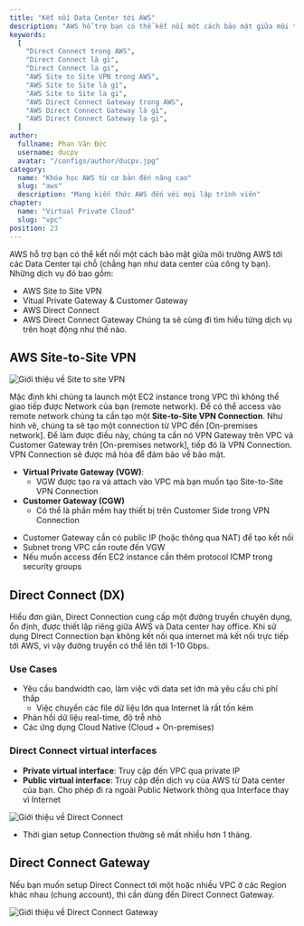 ```yaml
---
title: "Kết nối Data Center tới AWS"
description: "AWS hỗ trợ bạn có thể kết nối một cách bảo mật giữa môi trường AWS tới các Data Center tại chỗ (chẳng hạn như data center của công ty bạn). Những dịch vụ đó bao gồm. Nếu bạn muốn setup Direct Connect tới một hoặc nhiều VPC ở các Region khác nhau (chung account), thì cần dùng đến Direct Connect Gateway. Mặc định khi chúng ta launch 1 EC2 instance trong VPC thì không thể giao tiếp được Network của bạn (remote network). Để có thể access vào remote network chúng ta cần tạo một Site-to-Site VPN Connection."
keywords:
  [
    "Direct Connect trong AWS",
    "Direct Connect là gì",
    "Direct Connect la gi",
    "AWS Site to Site VPN trong AWS",
    "AWS Site to Site là gì",
    "AWS Site to Site la gi",
    "AWS Direct Connect Gateway trong AWS",
    "AWS Direct Connect Gateway là gì",
    "AWS Direct Connect Gateway la gi",
  ]
author:
  fullname: Phan Văn Đức
  username: ducpv
  avatar: "/configs/author/ducpv.jpg"
category:
  name: "Khóa học AWS từ cơ bản đến nâng cao"
  slug: "aws"
  description: "Mang kiến thức AWS đến với mọi lập trình viên"
chapter:
  name: "Virtual Private Cloud"
  slug: "vpc"
position: 23
---
```


AWS hỗ trợ bạn có thể kết nối một cách bảo mật giữa môi trường AWS tới các Data Center tại chỗ (chẳng hạn như data center của công ty bạn). Những dịch vụ đó bao gồm:

- AWS Site to Site VPN
- Vitual Private Gateway & Customer Gateway
- AWS Direct Connect
- AWS Direct Connect Gateway Chúng ta sẽ cùng đi tìm hiểu từng dịch vụ trên hoạt động như thế nào.

## AWS Site-to-Site VPN

![Giới thiệu về Site to site VPN](https://user-images.githubusercontent.com/29729545/147389403-c4a2301b-c0b5-4662-bb23-6c6b707cc0b1.png)

Mặc định khi chúng ta launch một EC2 instance trong VPC thì không thể giao tiếp được Network của bạn (remote network). Để có thể access vào remote network chúng ta cần tạo một **Site-to-Site VPN Connection**. Như hình vẽ, chúng ta sẽ tạo một connection từ VPC đến [On-premises network]. Để làm được điều này, chúng ta cần nó VPN Gateway trên VPC và Customer Gateway trên [On-premises network], tiếp đó là VPN Connection. VPN Connection sẽ được mã hóa để đảm bảo về bảo mật.

- **Virtual Private Gateway (VGW)**:
  - VGW được tạo ra và attach vào VPC mà bạn muốn tạo Site-to-Site VPN Connection
- **Customer Gateway (CGW)**
  - Có thể là phần mềm hay thiết bị trên Customer Side trong VPN Connection

<div class="note">
  <ul>
    <li>Customer Gateway cần có public IP (hoặc thông qua NAT) để tạo kết nối</li>
    <li>Subnet trong VPC cần route đến VGW</li>
    <li>Nếu muốn access đến EC2 instance cần thêm protocol ICMP trong security groups</li>
  </ul>
</div>

## Direct Connect (DX)

Hiểu đơn giản, Direct Connection cung cấp một đường truyền chuyên dụng, ổn định, được thiết lập riêng giữa AWS và Data center hay office. Khi sử dụng Direct Connection bạn không kết nối qua internet mà kết nối trực tiếp tới AWS, vì vậy đường truyền có thể lên tới 1-10 Gbps.

### Use Cases

- Yêu cầu bandwidth cao, làm việc với data set lớn mà yêu cầu chi phí thấp
  - Việc chuyển các file dữ liệu lớn qua Internet là rất tốn kém
- Phản hồi dữ liệu real-time, độ trễ nhỏ
- Các ứng dụng Cloud Native (Cloud + On-premises)

### Direct Connect virtual interfaces

- **Private virtual interface**: Truy cập đến VPC qua private IP
- **Public virtual interface**: Truy cập đến dịch vụ của AWS từ Data center của bạn. Cho phép đi ra ngoài Public Network thông qua Interface thay vì Internet

![Giới thiệu về Direct Connect](https://user-images.githubusercontent.com/29729545/147390545-1c1f9982-31c6-4ef4-a80b-51f19d8ff47e.png)

<div class="note">
  <ul>
    <li>Thời gian setup Connection thường sẽ mất nhiều hơn 1 tháng.</li>
  </ul>
</div>

## Direct Connect Gateway

Nếu bạn muốn setup Direct Connect tới một hoặc nhiều VPC ở các Region khác nhau (chung account), thì cần dùng đến Direct Connect Gateway.

![Giới thiệu về Direct Connect Gateway](https://user-images.githubusercontent.com/29729545/147390769-04b883bc-1a65-4835-ba02-6ab598fb3dae.png)
